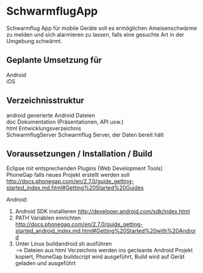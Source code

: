 SchwarmflugApp
==============

Schwarmflug App für mobile Geräte soll es ermöglichen Ameisenschwärme zu melden und sich alarmieren zu lassen, falls eine gesuchte Art in der Umgebung schwärmt.


Geplante Umsetzung für
----------------------
Android  
iOS  

Verzeichnisstruktur
-------------------
android generierte Android Dateien  
doc Dokumentation (Präsentationen, API usw.)  
html Entwicklungsverzeichnis  
SchwarmflugServer Schwarmflug Server, der Daten bereit hält  

Voraussetzungen / Installation / Build
--------------------------------------

Eclipse mit entsprechenden Plugins (Web Development Tools)  
PhoneGap falls neues Projekt erstellt werden soll http://docs.phonegap.com/en/2.7.0/guide_getting-started_index.md.html#Getting%20Started%20Guides
  
Android:  
1. Android SDK installieren http://developer.android.com/sdk/index.html  
2. PATH Variablen einrichten http://docs.phonegap.com/en/2.7.0/guide_getting-started_android_index.md.html#Getting%20Started%20with%20Android  
3. Unter Linux buildandroid.sh ausführen  
--> Dateien aus html Verzeichnis werden ins gecleante Android Projekt kopiert, PhoneGap buildscript wird ausgeführt, Build wird auf Gerät geladen und ausgeführt


